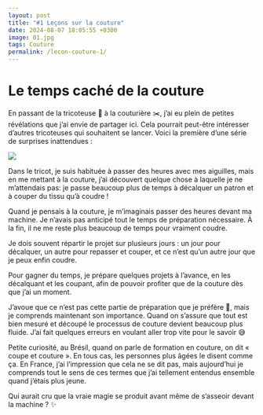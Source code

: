 ```yaml
---
layout: post
title: "#1 Leçons sur la couture"
date: 2024-08-07 18:05:55 +0300
image: 01.jpg
tags: Couture
permalink: /lecon-couture-1/
---
```


# Le temps caché de la couture

En passant de la tricoteuse 🧶 à la couturière ✂️, j’ai eu plein de petites révélations que j’ai envie de partager ici. Cela pourrait peut-être intéresser d’autres tricoteuses qui souhaitent se lancer. Voici la première d’une série de surprises inattendues :

![]({{site.baseurl}}/images/lesson-1.jpg)

Dans le tricot, je suis habituée à passer des heures avec mes aiguilles, mais en me mettant à la couture, j’ai découvert quelque chose à laquelle je ne m’attendais pas: je passe beaucoup plus de temps à décalquer un patron et à couper du tissu qu’à coudre !

Quand je pensais à la couture, je m’imaginais passer des heures devant ma machine. Je n’avais pas anticipé tout le temps de préparation nécessaire. À la fin, il ne me reste plus beaucoup de temps pour vraiment coudre.

Je dois souvent répartir le projet sur plusieurs jours : un jour pour décalquer, un autre pour repasser et couper, et ce n’est qu’un autre jour que je peux enfin coudre.

Pour gagner du temps, je prépare quelques projets à l’avance, en les décalquant et les coupant, afin de pouvoir profiter que de la couture dès que j’ai un moment.

J’avoue que ce n’est pas cette partie de préparation que je préfère 🫣, mais je comprends maintenant son importance. Quand on s’assure que tout est bien mesuré et découpé le processus de couture devient beaucoup plus fluide. J’ai fait quelques erreurs en voulant aller trop vite pour le savoir 😅

Petite curiosité, au Brésil, quand on parle de formation en couture, on dit « coupe et couture ». En tous cas, les personnes plus âgées le disent comme ça. En France, j’ai l’impression que cela ne se dit pas, mais aujourd’hui je comprends tout le sens de ces termes que j’ai tellement entendus ensemble quand j’étais plus jeune.

Qui aurait cru que la vraie magie se produit avant même de s’asseoir devant la machine ? ✨
